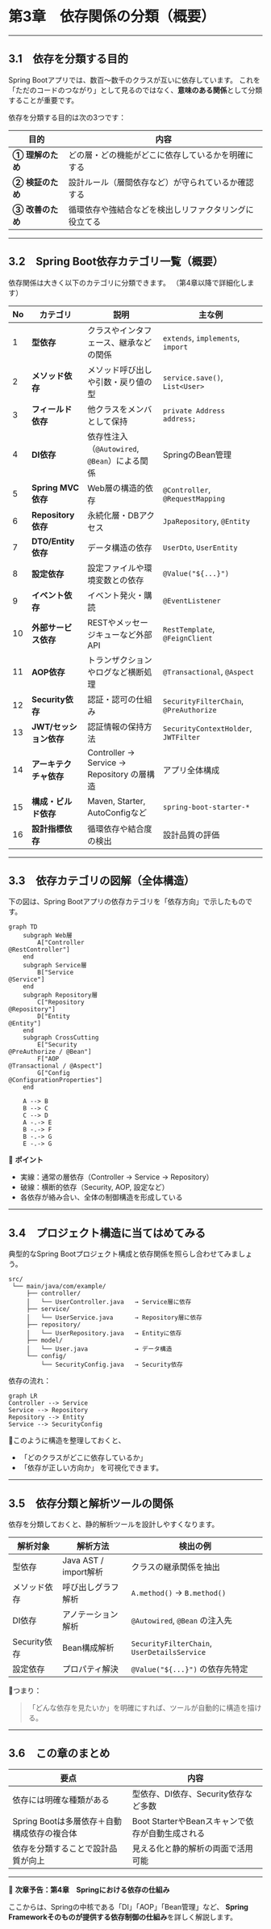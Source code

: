 # 第3章　依存関係の分類（概要）

---

## 3.1　依存を分類する目的

Spring Bootアプリでは、数百〜数千のクラスが互いに依存しています。
これを「ただのコードのつながり」として見るのではなく、**意味のある関係**として分類することが重要です。

依存を分類する目的は次の3つです：

| 目的          | 内容                          |
| ----------- | --------------------------- |
| **① 理解のため** | どの層・どの機能がどこに依存しているかを明確にする   |
| **② 検証のため** | 設計ルール（層間依存など）が守られているか確認する   |
| **③ 改善のため** | 循環依存や強結合などを検出しリファクタリングに役立てる |

---

## 3.2　Spring Boot依存カテゴリ一覧（概要）

依存関係は大きく以下のカテゴリに分類できます。
（第4章以降で詳細化します）

| No | カテゴリ             | 説明                                     | 主な例                                    |
| -- | ---------------- | -------------------------------------- | -------------------------------------- |
| 1  | **型依存**          | クラスやインタフェース、継承などの関係                    | `extends`, `implements`, `import`      |
| 2  | **メソッド依存**       | メソッド呼び出しや引数・戻り値の型                      | `service.save()`, `List<User>`         |
| 3  | **フィールド依存**      | 他クラスをメンバとして保持                          | `private Address address;`             |
| 4  | **DI依存**         | 依存性注入（`@Autowired`, `@Bean`）による関係      | SpringのBean管理                          |
| 5  | **Spring MVC依存** | Web層の構造的依存                             | `@Controller`, `@RequestMapping`       |
| 6  | **Repository依存** | 永続化層・DBアクセス                            | `JpaRepository`, `@Entity`             |
| 7  | **DTO/Entity依存** | データ構造の依存                               | `UserDto`, `UserEntity`                |
| 8  | **設定依存**         | 設定ファイルや環境変数との依存                        | `@Value("${...}")`                     |
| 9  | **イベント依存**       | イベント発火・購読                              | `@EventListener`                       |
| 10 | **外部サービス依存**     | RESTやメッセージキューなど外部API                   | `RestTemplate`, `@FeignClient`         |
| 11 | **AOP依存**        | トランザクションやログなど横断処理                      | `@Transactional`, `@Aspect`            |
| 12 | **Security依存**   | 認証・認可の仕組み                              | `SecurityFilterChain`, `@PreAuthorize` |
| 13 | **JWT/セッション依存**  | 認証情報の保持方法                              | `SecurityContextHolder`, `JWTFilter`   |
| 14 | **アーキテクチャ依存**    | Controller → Service → Repository の層構造 | アプリ全体構成                                |
| 15 | **構成・ビルド依存**     | Maven, Starter, AutoConfigなど           | `spring-boot-starter-*`                |
| 16 | **設計指標依存**       | 循環依存や結合度の検出                            | 設計品質の評価                                |

---

## 3.3　依存カテゴリの図解（全体構造）

下の図は、Spring Bootアプリの依存カテゴリを「依存方向」で示したものです。

```mermaid
graph TD
    subgraph Web層
        A["Controller
@RestController"]
    end
    subgraph Service層
        B["Service
@Service"]
    end
    subgraph Repository層
        C["Repository
@Repository"]
        D["Entity
@Entity"]
    end
    subgraph CrossCutting
        E["Security
@PreAuthorize / @Bean"]
        F["AOP
@Transactional / @Aspect"]
        G["Config
@ConfigurationProperties"]
    end

    A --> B
    B --> C
    C --> D
    A -.-> E
    B -.-> F
    B -.-> G
    E -.-> G
```

🧩 **ポイント**

* 実線：通常の層依存（Controller → Service → Repository）
* 破線：横断的依存（Security, AOP, 設定など）
* 各依存が絡み合い、全体の制御構造を形成している

---

## 3.4　プロジェクト構造に当てはめてみる

典型的なSpring Bootプロジェクト構成と依存関係を照らし合わせてみましょう。

```
src/
 └── main/java/com/example/
     ├── controller/
     │   └── UserController.java   → Service層に依存
     ├── service/
     │   └── UserService.java      → Repository層に依存
     ├── repository/
     │   └── UserRepository.java   → Entityに依存
     ├── model/
     │   └── User.java             → データ構造
     └── config/
         └── SecurityConfig.java   → Security依存
```

依存の流れ：

```mermaid
graph LR
Controller --> Service
Service --> Repository
Repository --> Entity
Service --> SecurityConfig
```

📘このように構造を整理しておくと、

* 「どのクラスがどこに依存しているか」
* 「依存が正しい方向か」
  を可視化できます。

---

## 3.5　依存分類と解析ツールの関係

依存を分類しておくと、静的解析ツールを設計しやすくなります。

| 解析対象       | 解析方法                | 検出の例                                        |
| ---------- | ------------------- | ------------------------------------------- |
| 型依存        | Java AST / import解析 | クラスの継承関係を抽出                                 |
| メソッド依存     | 呼び出しグラフ解析           | `A.method()` → `B.method()`                 |
| DI依存       | アノテーション解析           | `@Autowired`, `@Bean` の注入先                  |
| Security依存 | Bean構成解析            | `SecurityFilterChain`, `UserDetailsService` |
| 設定依存       | プロパティ解決             | `@Value("${...}")` の依存先特定                   |

🧠つまり：

> 「どんな依存を見たいか」を明確にすれば、ツールが自動的に構造を描ける。

---

## 3.6　この章のまとめ

| 要点                          | 内容                               |
| --------------------------- | -------------------------------- |
| 依存には明確な種類がある                | 型依存、DI依存、Security依存など多数          |
| Spring Bootは多層依存＋自動構成依存の複合体 | Boot StarterやBeanスキャンで依存が自動生成される |
| 依存を分類することで設計品質が向上           | 見える化と静的解析の両面で活用可能                |

---

📘 **次章予告：第4章　Springにおける依存の仕組み**

ここからは、Springの中核である「DI」「AOP」「Bean管理」など、
**Spring Frameworkそのものが提供する依存制御の仕組み**を詳しく解説します。

